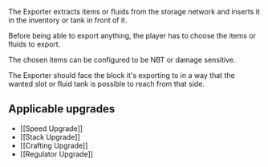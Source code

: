 The Exporter extracts items or fluids from the storage network and inserts it in the inventory or tank in front of it.

Before being able to export anything, the player has to choose the items or fluids to export.

The chosen items can be configured to be NBT or damage sensitive.

The Exporter should face the block it's exporting to in a way that the wanted slot or fluid tank is possible to reach from that side.

## Applicable upgrades
- [[Speed Upgrade]]
- [[Stack Upgrade]]
- [[Crafting Upgrade]]
- [[Regulator Upgrade]]
